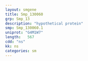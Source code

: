 ```yaml
---
layout: smgene
title: Smp_130060
grp: Smp_13
description: "hypothetical protein"
smp: Smp_130060.1
uniprot: "G4M1W7"
length:   567
cdd: "ns"
kk: ns
categories: sm
---
```

